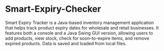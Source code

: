 # Smart-Expiry-Checker
Smart Expiry Tracker is a Java-based inventory management application that helps track product expiry dates for wholesale and retail businesses. It features both a console and a Java Swing GUI version, allowing users to add products, view stock, check for soon-to-expire items, and remove expired products. Data is saved and loaded from local files.
